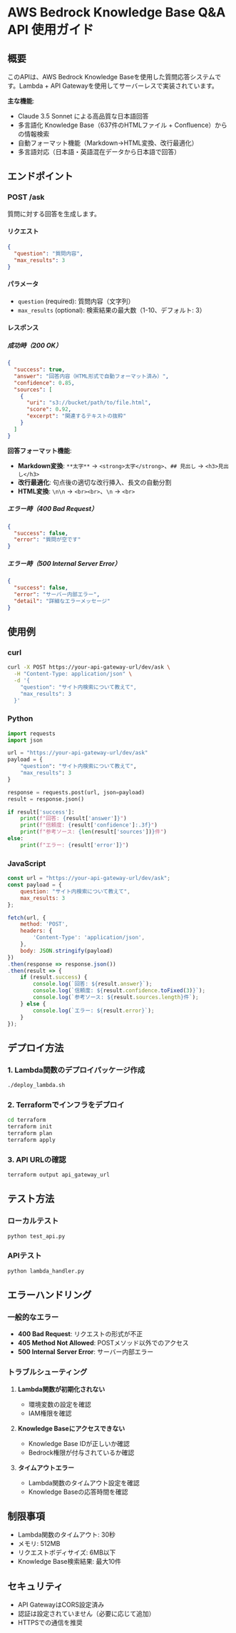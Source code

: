 # AWS Bedrock Knowledge Base Q&A API 使用ガイド

## 概要

このAPIは、AWS Bedrock Knowledge Baseを使用した質問応答システムです。Lambda + API Gatewayを使用してサーバーレスで実装されています。

**主な機能**:
- Claude 3.5 Sonnet による高品質な日本語回答
- 多言語化 Knowledge Base（637件のHTMLファイル + Confluence）からの情報検索
- 自動フォーマット機能（Markdown→HTML変換、改行最適化）
- 多言語対応（日本語・英語混在データから日本語で回答）

## エンドポイント

### POST /ask

質問に対する回答を生成します。

#### リクエスト

```json
{
  "question": "質問内容",
  "max_results": 3
}
```

#### パラメータ

- `question` (required): 質問内容（文字列）
- `max_results` (optional): 検索結果の最大数（1-10、デフォルト: 3）

#### レスポンス

##### 成功時（200 OK）

```json
{
  "success": true,
  "answer": "回答内容（HTML形式で自動フォーマット済み）",
  "confidence": 0.85,
  "sources": [
    {
      "uri": "s3://bucket/path/to/file.html",
      "score": 0.92,
      "excerpt": "関連するテキストの抜粋"
    }
  ]
}
```

**回答フォーマット機能**:
- **Markdown変換**: `**太字**` → `<strong>太字</strong>`、`## 見出し` → `<h3>見出し</h3>`
- **改行最適化**: 句点後の適切な改行挿入、長文の自動分割
- **HTML変換**: `\n\n` → `<br><br>`、`\n` → `<br>`

##### エラー時（400 Bad Request）

```json
{
  "success": false,
  "error": "質問が空です"
}
```

##### エラー時（500 Internal Server Error）

```json
{
  "success": false,
  "error": "サーバー内部エラー",
  "detail": "詳細なエラーメッセージ"
}
```

## 使用例

### curl

```bash
curl -X POST https://your-api-gateway-url/dev/ask \
  -H "Content-Type: application/json" \
  -d '{
    "question": "サイト内検索について教えて",
    "max_results": 3
  }'
```

### Python

```python
import requests
import json

url = "https://your-api-gateway-url/dev/ask"
payload = {
    "question": "サイト内検索について教えて",
    "max_results": 3
}

response = requests.post(url, json=payload)
result = response.json()

if result['success']:
    print(f"回答: {result['answer']}")
    print(f"信頼度: {result['confidence']:.3f}")
    print(f"参考ソース: {len(result['sources'])}件")
else:
    print(f"エラー: {result['error']}")
```

### JavaScript

```javascript
const url = "https://your-api-gateway-url/dev/ask";
const payload = {
    question: "サイト内検索について教えて",
    max_results: 3
};

fetch(url, {
    method: 'POST',
    headers: {
        'Content-Type': 'application/json',
    },
    body: JSON.stringify(payload)
})
.then(response => response.json())
.then(result => {
    if (result.success) {
        console.log(`回答: ${result.answer}`);
        console.log(`信頼度: ${result.confidence.toFixed(3)}`);
        console.log(`参考ソース: ${result.sources.length}件`);
    } else {
        console.log(`エラー: ${result.error}`);
    }
});
```

## デプロイ方法

### 1. Lambda関数のデプロイパッケージ作成

```bash
./deploy_lambda.sh
```

### 2. Terraformでインフラをデプロイ

```bash
cd terraform
terraform init
terraform plan
terraform apply
```

### 3. API URLの確認

```bash
terraform output api_gateway_url
```

## テスト方法

### ローカルテスト

```bash
python test_api.py
```

### APIテスト

```bash
python lambda_handler.py
```

## エラーハンドリング

### 一般的なエラー

- **400 Bad Request**: リクエストの形式が不正
- **405 Method Not Allowed**: POSTメソッド以外でのアクセス
- **500 Internal Server Error**: サーバー内部エラー

### トラブルシューティング

1. **Lambda関数が初期化されない**
   - 環境変数の設定を確認
   - IAM権限を確認

2. **Knowledge Baseにアクセスできない**
   - Knowledge Base IDが正しいか確認
   - Bedrock権限が付与されているか確認

3. **タイムアウトエラー**
   - Lambda関数のタイムアウト設定を確認
   - Knowledge Baseの応答時間を確認

## 制限事項

- Lambda関数のタイムアウト: 30秒
- メモリ: 512MB
- リクエストボディサイズ: 6MB以下
- Knowledge Base検索結果: 最大10件

## セキュリティ

- API GatewayはCORS設定済み
- 認証は設定されていません（必要に応じて追加）
- HTTPSでの通信を推奨